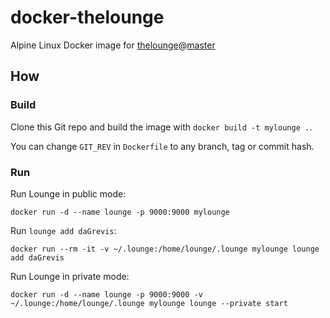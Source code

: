 # docker-thelounge

Alpine Linux Docker image for 
[thelounge](https://github.com/thelounge/lounge)@[master](https://github.com/thelounge/lounge/commits/master)

## How

### Build

Clone this Git repo and build the image with `docker build -t mylounge .`.

You can change `GIT_REV` in `Dockerfile` to any branch, tag or commit hash.

### Run

Run Lounge in public mode:

```
docker run -d --name lounge -p 9000:9000 mylounge
```

Run `lounge add daGrevis`:

```
docker run --rm -it -v ~/.lounge:/home/lounge/.lounge mylounge lounge add daGrevis
```

Run Lounge in private mode:

```
docker run -d --name lounge -p 9000:9000 -v ~/.lounge:/home/lounge/.lounge mylounge lounge --private start
```
